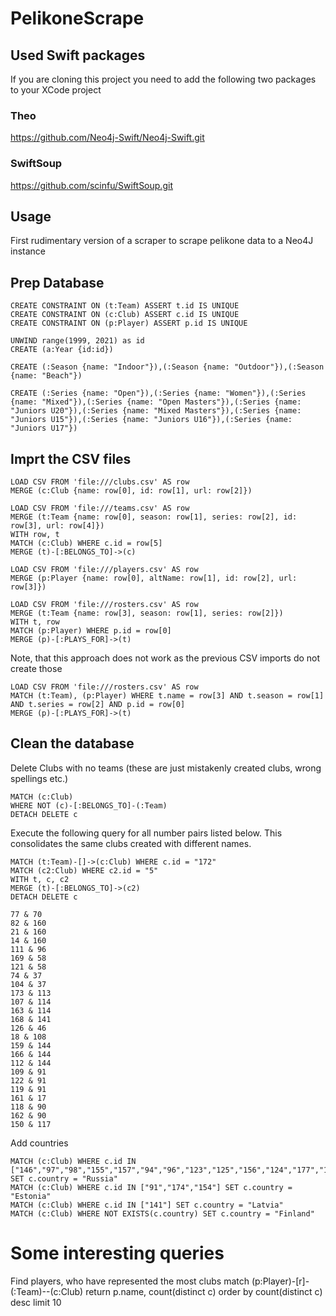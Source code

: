 # PelikoneScrape

## Used Swift packages

If you are cloning this project you need to add the following two packages to your XCode project

### Theo

https://github.com/Neo4j-Swift/Neo4j-Swift.git

### SwiftSoup

https://github.com/scinfu/SwiftSoup.git

## Usage

First rudimentary version of a scraper to scrape pelikone data to a Neo4J instance

## Prep Database

```
CREATE CONSTRAINT ON (t:Team) ASSERT t.id IS UNIQUE
CREATE CONSTRAINT ON (c:Club) ASSERT c.id IS UNIQUE
CREATE CONSTRAINT ON (p:Player) ASSERT p.id IS UNIQUE

UNWIND range(1999, 2021) as id
CREATE (a:Year {id:id})

CREATE (:Season {name: "Indoor"}),(:Season {name: "Outdoor"}),(:Season {name: "Beach"}) 

CREATE (:Series {name: "Open"}),(:Series {name: "Women"}),(:Series {name: "Mixed"}),(:Series {name: "Open Masters"}),(:Series {name: "Juniors U20"}),(:Series {name: "Mixed Masters"}),(:Series {name: "Juniors U15"}),(:Series {name: "Juniors U16"}),(:Series {name: "Juniors U17"})
```

## Imprt the CSV files

```
LOAD CSV FROM 'file:///clubs.csv' AS row
MERGE (c:Club {name: row[0], id: row[1], url: row[2]})

LOAD CSV FROM 'file:///teams.csv' AS row
MERGE (t:Team {name: row[0], season: row[1], series: row[2], id: row[3], url: row[4]})
WITH row, t
MATCH (c:Club) WHERE c.id = row[5]
MERGE (t)-[:BELONGS_TO]->(c)

LOAD CSV FROM 'file:///players.csv' AS row
MERGE (p:Player {name: row[0], altName: row[1], id: row[2], url: row[3]})

LOAD CSV FROM 'file:///rosters.csv' AS row
MERGE (t:Team {name: row[3], season: row[1], series: row[2]})
WITH t, row
MATCH (p:Player) WHERE p.id = row[0]
MERGE (p)-[:PLAYS_FOR]->(t)
```

Note, that this approach does not work as the previous CSV imports do not create those

```
LOAD CSV FROM 'file:///rosters.csv' AS row
MATCH (t:Team), (p:Player) WHERE t.name = row[3] AND t.season = row[1] AND t.series = row[2] AND p.id = row[0]
MERGE (p)-[:PLAYS_FOR]->(t)
```
## Clean the database

Delete Clubs with no teams (these are just mistakenly created clubs, wrong spellings etc.)
```
MATCH (c:Club)
WHERE NOT (c)-[:BELONGS_TO]-(:Team)
DETACH DELETE c
```

Execute the following query for all number pairs listed below. This consolidates the same clubs created with different names.
```
MATCH (t:Team)-[]->(c:Club) WHERE c.id = "172"
MATCH (c2:Club) WHERE c2.id = "5"
WITH t, c, c2
MERGE (t)-[:BELONGS_TO]->(c2)
DETACH DELETE c

77 & 70
82 & 160
21 & 160
14 & 160
111 & 96
169 & 58
121 & 58
74 & 37
104 & 37
173 & 113
107 & 114
163 & 114
168 & 141
126 & 46
18 & 108
159 & 144
166 & 144
112 & 144
109 & 91
122 & 91
119 & 91
161 & 17
118 & 90
162 & 90
150 & 117
```

Add countries
```
MATCH (c:Club) WHERE c.id IN ["146","97","98","155","157","94","96","123","125","156","124","177","105","110"] SET c.country = "Russia"
MATCH (c:Club) WHERE c.id IN ["91","174","154"] SET c.country = "Estonia"
MATCH (c:Club) WHERE c.id IN ["141"] SET c.country = "Latvia"
MATCH (c:Club) WHERE NOT EXISTS(c.country) SET c.country = "Finland"
```

# Some interesting queries

Find players, who have represented the most clubs
match (p:Player)-[r]-(:Team)--(c:Club) return p.name, count(distinct c) order by count(distinct c) desc limit 10

